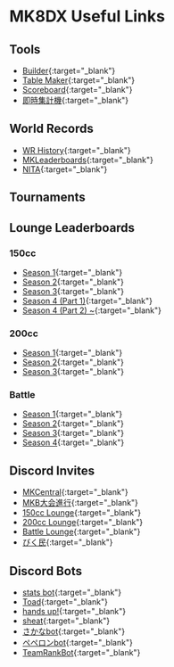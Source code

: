 # MK8DX Useful Links

## Tools

- [Builder](https://sheat-git.github.io/mk8dx-links/tools/builder){:target="_blank"}
- [Table Maker](https://sheat-git.github.io/mk8dx-links/tools/table-maker){:target="_blank"}
- [Scoreboard](https://sheat-git.github.io/mk8dx-links/tools/scoreboard){:target="_blank"}
- [即時集計機](https://sheat-git.github.io/mk8dx-links/tools/即時集計機){:target="_blank"}

## World Records

- [WR History](https://sheat-git.github.io/mk8dx-links/world-records/wr-history){:target="_blank"}
- [MKLeaderboards](https://sheat-git.github.io/mk8dx-links/world-records/mkleaderboards){:target="_blank"}
- [NITA](https://sheat-git.github.io/mk8dx-links/world-records/nita){:target="_blank"}

## Tournaments



## Lounge Leaderboards

### 150cc
  
- [Season 1](https://sheat-git.github.io/mk8dx-links/lounge-leaderboards/150cc/S1){:target="_blank"}
- [Season 2](https://sheat-git.github.io/mk8dx-links/lounge-leaderboards/150cc/S2){:target="_blank"}
- [Season 3](https://sheat-git.github.io/mk8dx-links/lounge-leaderboards/150cc/S3){:target="_blank"}
- [Season 4 (Part 1)](https://sheat-git.github.io/mk8dx-links/lounge-leaderboards/150cc/S4-1){:target="_blank"}
- [Season 4 (Part 2) ~](https://sheat-git.github.io/mk8dx-links/lounge-leaderboards/150cc){:target="_blank"}

### 200cc

- [Season 1](https://sheat-git.github.io/mk8dx-links/lounge-leaderboards/200cc/S1){:target="_blank"}
- [Season 2](https://sheat-git.github.io/mk8dx-links/lounge-leaderboards/200cc/S2){:target="_blank"}
- [Season 3](https://sheat-git.github.io/mk8dx-links/lounge-leaderboards/200cc/S3){:target="_blank"}

### Battle

- [Season 1](https://sheat-git.github.io/mk8dx-links/lounge-leaderboards/battle/S1){:target="_blank"}
- [Season 2](https://sheat-git.github.io/mk8dx-links/lounge-leaderboards/battle/S2){:target="_blank"}
- [Season 3](https://sheat-git.github.io/mk8dx-links/lounge-leaderboards/battle/S3){:target="_blank"}
- [Season 4](https://sheat-git.github.io/mk8dx-links/lounge-leaderboards/battle/S4){:target="_blank"}

## Discord Invites

- [MKCentral](https://sheat-git.github.io/mk8dx-links/discord-invites/mkc){:target="_blank"}
- [MKB大会進行](https://sheat-git.github.io/mk8dx-links/discord-invites/mkb大会進行){:target="_blank"}
- [150cc Lounge](https://sheat-git.github.io/mk8dx-links/discord-invites/150cc-lounge){:target="_blank"}
- [200cc Lounge](https://sheat-git.github.io/mk8dx-links/discord-invites/200cc-lounge){:target="_blank"}
- [Battle Lounge](https://sheat-git.github.io/mk8dx-links/discord-invites/battle-lounge){:target="_blank"}
- [びく民](https://sheat-git.github.io/mk8dx-links/discord-invites/びく民){:target="_blank"}

## Discord Bots

- [stats bot](https://sheat-git.github.io/mk8dx-links/discord-bots/stats){:target="_blank"}
- [Toad](https://sheat-git.github.io/mk8dx-links/discord-bots/toad){:target="_blank"}
- [hands up!](https://sheat-git.github.io/mk8dx-links/discord-bots/hands-up){:target="_blank"}
- [sheat](https://sheat-git.github.io/mk8dx-links/discord-bots/sheat){:target="_blank"}
- [さかなbot](https://sheat-git.github.io/mk8dx-links/discord-bots/さかな){:target="_blank"}
- [ペペロンbot](https://sheat-git.github.io/mk8dx-links/discord-bots/ペペロン){:target="_blank"}
- [TeamRankBot](https://sheat-git.github.io/mk8dx-links/discord-bots/teamrank){:target="_blank"}
